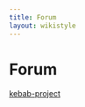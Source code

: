 ```yaml
---
title: Forum
layout: wikistyle
---
```


Forum
=====

<div>
<a id="nabblelink" href="http://kebab-project.2299591.n4.nabble.com/">kebab-project</a>
<script src="http://kebab-project.2299591.n4.nabble.com/embed/f3832968"></script>
</div>
